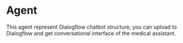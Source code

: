 # Agent

This agent represent Dialogflow chatbot structure, you can upload to Dialogflow and get conversational interface of the medical assistant.
